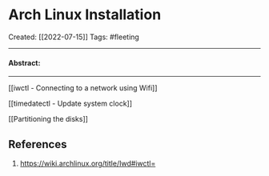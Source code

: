 

# Arch Linux Installation
Created:  [[2022-07-15]]
Tags: #fleeting 

---
#### Abstract:


---
[[iwctl - Connecting to a network using Wifi]]

[[timedatectl - Update system clock]]

[[Partitioning the disks]]






## References
1. https://wiki.archlinux.org/title/Iwd#iwctl=